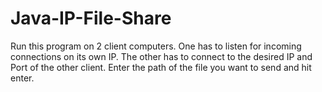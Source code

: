 # Java-IP-File-Share

Run this program on 2 client computers. One has to listen for incoming connections on its own IP. The other has to connect to the desired IP and Port of the other client. Enter the path of the file you want to send and hit enter.

